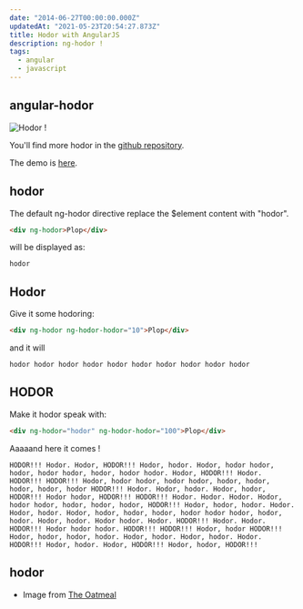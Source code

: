 ```yaml
---
date: "2014-06-27T00:00:00.000Z"
updatedAt: "2021-05-23T20:54:27.873Z"
title: Hodor with AngularJS
description: ng-hodor !
tags:
  - angular
  - javascript
---
```


## angular-hodor

![Hodor !](/contentful/38log8us31S0ROXlnqJn9b/839584563121d043f69dcee812c88aae/oatmeal_hodor.jpg)

You'll find more hodor in the [github repository](https://github.com/SiegfriedEhret/angular-hodor).

The demo is [here](https://dev.ehret.me/angular-hodor/demo/).

## hodor

The default ng-hodor directive replace the $element content with "hodor".

```html
<div ng-hodor>Plop</div>
```

will be displayed as:

```text
hodor
```

## Hodor

Give it some hodoring:

```html
<div ng-hodor ng-hodor-hodor="10">Plop</div>
```

and it will

```text
hodor hodor hodor hodor hodor hodor hodor hodor hodor hodor
```

## HODOR

Make it hodor speak with:

```html
<div ng-hodor="hodor" ng-hodor-hodor="100">Plop</div>
```

Aaaaand here it comes !

```text
HODOR!!! Hodor. Hodor, HODOR!!! Hodor, hodor. Hodor, hodor hodor, hodor, hodor hodor, hodor, hodor hodor. Hodor, HODOR!!! Hodor. HODOR!!! HODOR!!! Hodor, hodor hodor, hodor hodor, hodor, hodor, hodor, hodor, hodor HODOR!!! Hodor. Hodor, hodor. Hodor, hodor, HODOR!!! Hodor hodor, HODOR!!! HODOR!!! Hodor. Hodor. Hodor. Hodor, hodor hodor, hodor, hodor, hodor, HODOR!!! Hodor, hodor, hodor. Hodor. Hodor, hodor. Hodor, hodor, hodor, hodor, hodor hodor hodor, hodor, hodor. Hodor, hodor. Hodor hodor. Hodor. HODOR!!! Hodor. Hodor. HODOR!!! Hodor hodor hodor. HODOR!!! HODOR!!! Hodor, hodor HODOR!!! Hodor, hodor, hodor, hodor. Hodor, hodor. Hodor, hodor. Hodor. HODOR!!! Hodor, hodor. Hodor, HODOR!!! Hodor, hodor, HODOR!!!
```

## hodor

- Image from [The Oatmeal](http://theoatmeal.com/quiz/got_character)
